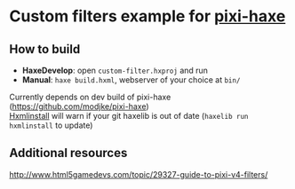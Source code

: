 # Custom filters example for [pixi-haxe](https://github.com/pixijs/pixi-haxe)

## How to build
* **HaxeDevelop**: open `custom-filter.hxproj` and run
* **Manual**: `haxe build.hxml`, webserver of your choice at `bin/`

Currently depends on dev build of pixi-haxe (https://github.com/modjke/pixi-haxe)  
[Hxmlinstall](https://github.com/modjke/hxmlinstall) will warn if your git haxelib is out of date (`haxelib run hxmlinstall` to update)

## Additional resources
http://www.html5gamedevs.com/topic/29327-guide-to-pixi-v4-filters/
